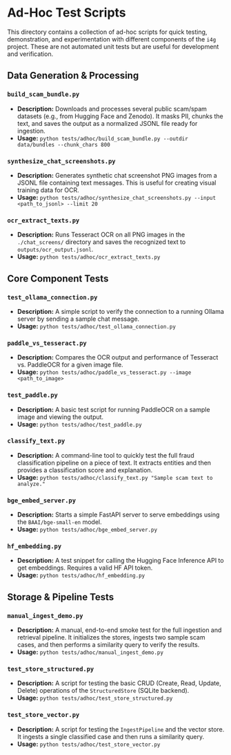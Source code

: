 # Ad-Hoc Test Scripts

This directory contains a collection of ad-hoc scripts for quick testing, demonstration, and experimentation with different components of the `i4g` project. These are not automated unit tests but are useful for development and verification.

## Data Generation & Processing

### `build_scam_bundle.py`
-   **Description:** Downloads and processes several public scam/spam datasets (e.g., from Hugging Face and Zenodo). It masks PII, chunks the text, and saves the output as a normalized JSONL file ready for ingestion.
-   **Usage:** `python tests/adhoc/build_scam_bundle.py --outdir data/bundles --chunk_chars 800`

### `synthesize_chat_screenshots.py`
-   **Description:** Generates synthetic chat screenshot PNG images from a JSONL file containing text messages. This is useful for creating visual training data for OCR.
-   **Usage:** `python tests/adhoc/synthesize_chat_screenshots.py --input <path_to_jsonl> --limit 20`

### `ocr_extract_texts.py`
-   **Description:** Runs Tesseract OCR on all PNG images in the `./chat_screens/` directory and saves the recognized text to `outputs/ocr_output.jsonl`.
-   **Usage:** `python tests/adhoc/ocr_extract_texts.py`

## Core Component Tests

### `test_ollama_connection.py`
-   **Description:** A simple script to verify the connection to a running Ollama server by sending a sample chat message.
-   **Usage:** `python tests/adhoc/test_ollama_connection.py`

### `paddle_vs_tesseract.py`
-   **Description:** Compares the OCR output and performance of Tesseract vs. PaddleOCR for a given image file.
-   **Usage:** `python tests/adhoc/paddle_vs_tesseract.py --image <path_to_image>`

### `test_paddle.py`
-   **Description:** A basic test script for running PaddleOCR on a sample image and viewing the output.
-   **Usage:** `python tests/adhoc/test_paddle.py`

### `classify_text.py`
-   **Description:** A command-line tool to quickly test the full fraud classification pipeline on a piece of text. It extracts entities and then provides a classification score and explanation.
-   **Usage:** `python tests/adhoc/classify_text.py "Sample scam text to analyze."`

### `bge_embed_server.py`
-   **Description:** Starts a simple FastAPI server to serve embeddings using the `BAAI/bge-small-en` model.
-   **Usage:** `python tests/adhoc/bge_embed_server.py`

### `hf_embedding.py`
-   **Description:** A test snippet for calling the Hugging Face Inference API to get embeddings. Requires a valid HF API token.
-   **Usage:** `python tests/adhoc/hf_embedding.py`

## Storage & Pipeline Tests

### `manual_ingest_demo.py`
-   **Description:** A manual, end-to-end smoke test for the full ingestion and retrieval pipeline. It initializes the stores, ingests two sample scam cases, and then performs a similarity query to verify the results.
-   **Usage:** `python tests/adhoc/manual_ingest_demo.py`

### `test_store_structured.py`
-   **Description:** A script for testing the basic CRUD (Create, Read, Update, Delete) operations of the `StructuredStore` (SQLite backend).
-   **Usage:** `python tests/adhoc/test_store_structured.py`

### `test_store_vector.py`
-   **Description:** A script for testing the `IngestPipeline` and the vector store. It ingests a single classified case and then runs a similarity query.
-   **Usage:** `python tests/adhoc/test_store_vector.py`
